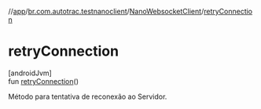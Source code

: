 //[app](../../../index.md)/[br.com.autotrac.testnanoclient](../index.md)/[NanoWebsocketClient](index.md)/[retryConnection](retry-connection.md)

# retryConnection

[androidJvm]\
fun [retryConnection](retry-connection.md)()

Método para tentativa de reconexão ao Servidor.
